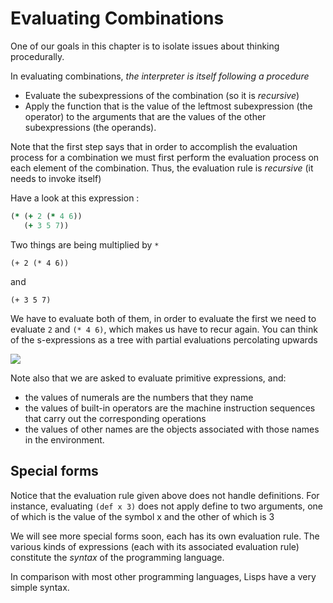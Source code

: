 # Evaluating Combinations
One of our goals in this chapter is to isolate issues about thinking procedurally.

In evaluating combinations, *the interpreter is itself following a procedure*

* Evaluate the subexpressions of the combination (so it is *recursive*)
* Apply the function that is the value of the leftmost subexpression (the operator) to the arguments that are the values of the other subexpressions (the operands).


Note that the first step says that in order to accomplish the
evaluation process for a combination we must first perform the
evaluation process on each element of the combination. Thus, the
evaluation rule is *recursive* (it needs to invoke itself)

Have a look at this expression :

```clojure
(* (+ 2 (* 4 6))
   (+ 3 5 7))
```

Two things are being multiplied by `*`

`(+ 2 (* 4 6))`

and

`(+ 3 5 7)`

We have to evaluate both of them, in order to evaluate the first we
need to evaluate `2` and `(* 4 6)`, which makes us have to recur
again. You can think of the s-expressions as a tree with partial
evaluations percolating upwards

<img src="/images/tree.png"/>

Note also that we are asked to evaluate primitive expressions, and:

* the values of numerals are the numbers that they name
* the values of built-in operators are the machine instruction
  sequences that carry out the corresponding operations
* the values of other names are the objects associated with those names in the environment.

## Special forms

Notice that the evaluation rule given above does not handle
definitions. For instance, evaluating `(def x 3)` does not apply
define to two arguments, one of which is the value of the symbol x and
the other of which is 3

We will see more special forms soon, each has its own evaluation
rule. The various kinds of expressions (each with its associated
evaluation rule) constitute the *syntax* of the programming language.

In comparison with most other programming languages, Lisps have a very
simple syntax.
